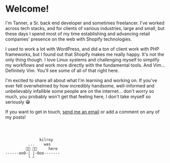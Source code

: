 # Welcome!

I'm Tanner, a Sr. back end developer and sometimes freelancer. I've worked across tech stacks, and for clients of various industries, large and small, but these days I spend most of my time establishing and advancing retail companies' presence on the web with Shopify technologies.

I used to work a lot with WordPress, and did a ton of client work with PHP frameworks, but I found out that Shopify makes me really happy. It's not the only thing though. I love Linux systems and challenging myself to simplify my workflows and work more directly with the fundamental tools. And Vim... Definitely Vim. You'll see some of all of that right here.

I'm excited to share all about what I'm learning and working on. If you've ever felt overwhelmed by how incredibly handsome, well-informed and unbelievably infallible some people are on the internet... don't worry so much, you probably won't get that feeling here, I don't take myself so seriously 😁

If you want to get in touch, [send me an email](mailto:tanner.legasse@gmail.com) or add a comment on any of my posts!

```



               kilroy 
          ...    was
         𜰵🯥 🯥𜰶     here
------ooO-| |-Ooo-------
          ╰ ╯
